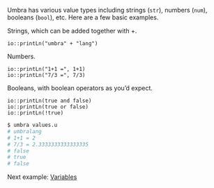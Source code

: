 Umbra has various value types including strings (`str`), numbers (`num`), booleans (`bool`), etc. Here are a few basic examples.

Strings, which can be added together with +.

```u title="values.go"
io::printLn("umbra" + "lang")
```
Numbers.

```u title="values.go"
io::printLn("1+1 =", 1+1)
io::printLn("7/3 =", 7/3)
```

Booleans, with boolean operators as you’d expect.

```u title="values.go"
io::printLn(true and false)
io::printLn(true or false)
io::printLn(!true)
```

```sh
$ umbra values.u
# umbralang
# 1+1 = 2
# 7/3 = 2.3333333333333335
# false
# true
# false
```

Next example: [Variables](/examples/variables)
